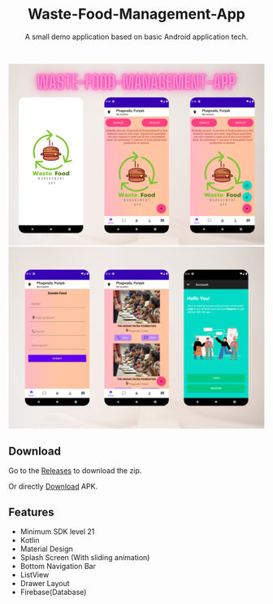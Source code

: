 <h1 align="center">Waste-Food-Management-App</h1>
<p align="center">
A small demo application based on basic Android application tech.
</p>
<br>
<p align="center">
<img src="/images/preview1.png"/>
<br>
<img src="/images/preview2.png"/>
</p>

## Download

Go to the [Releases](https://github.com/Asazin007/WasteFoodManagementApp/releases/tag/v1.0.0) to download the zip.

Or directly [Download](https://github.com/Asazin007/WasteFoodManagementApp/releases/download/v1.0.0/app-debug.apk) APK.

## Features

- Minimum SDK level 21
- Kotlin
- Material Design
- Splash Screen (With sliding animation)
- Bottom Navigation Bar
- ListView
- Drawer Layout
- Firebase(Database)
